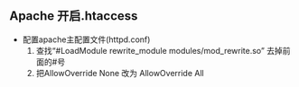 ## Apache 开启.htaccess
- 配置apache主配置文件(httpd.conf)
	1. 查找“#LoadModule rewrite_module modules/mod_rewrite.so” 去掉前面的#号
	2. 把AllowOverride None 改为 AllowOverride All